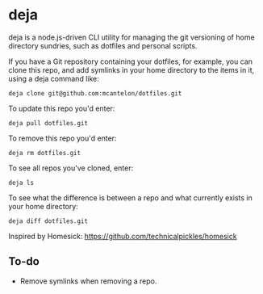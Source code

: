 # deja

deja is a node.js-driven CLI utility for managing the git versioning of home
directory sundries, such as dotfiles and personal scripts.

If you have a Git repository containing your dotfiles, for example, you can
clone this repo, and add symlinks in your home directory to the items in it,
using a deja command like:

    deja clone git@github.com:mcantelon/dotfiles.git

To update this repo you'd enter:

    deja pull dotfiles.git

To remove this repo you'd enter:

    deja rm dotfiles.git

To see all repos you've cloned, enter:

    deja ls

To see what the difference is between a repo and what currently exists in your
home directory:

    deja diff dotfiles.git

Inspired by Homesick: https://github.com/technicalpickles/homesick

## To-do

* Remove symlinks when removing a repo.
